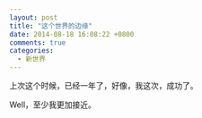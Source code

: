```yaml
---
layout: post
title: "这个世界的边缘"
date: 2014-08-18 16:08:22 +0800
comments: true
categories: 
  - 新世界
---
```


上次这个时候，已经一年了，好像，我这次，成功了。

Well，至少我更加接近。

